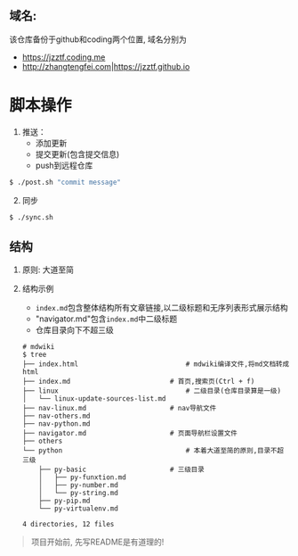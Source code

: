 ## 域名: 

该仓库备份于github和coding两个位置, 域名分别为

- <https://jzztf.coding.me>
- <http://zhangtengfei.com>|<https://jzztf.github.io>

# 脚本操作

1. 推送：
   - 添加更新
   - 提交更新(包含提交信息)
   - push到远程仓库

```bash
$ ./post.sh "commit message"
```

2. 同步

```shell
$ ./sync.sh
```

## 结构

1. 原则: 大道至简

2. 结构示例

   - `index.md`包含整体结构所有文章链接,以二级标题和无序列表形式展示结构
   - "navigator.md"包含`index.md`中二级标题
   - 仓库目录向下不超三级

   ```shell
   # mdwiki
   $ tree
   ├── index.html							# mdwiki编译文件,将md文档转成html
   ├── index.md							# 首页,搜索页(Ctrl + f)
   ├── linux								# 二级目录(仓库目录算是一级)
   │   └── linux-update-sources-list.md
   ├── nav-linux.md						# nav导航文件
   ├── nav-others.md
   ├── nav-python.md
   ├── navigator.md						# 页面导航栏设置文件
   ├── others
   └── python								# 本着大道至简的原则,目录不超三级
       ├── py-basic						# 三级目录
       │   ├── py-funxtion.md
       │   ├── py-number.md
       │   └── py-string.md
       ├── py-pip.md
       └── py-virtualenv.md

   4 directories, 12 files
   ```



> 项目开始前, 先写README是有道理的!